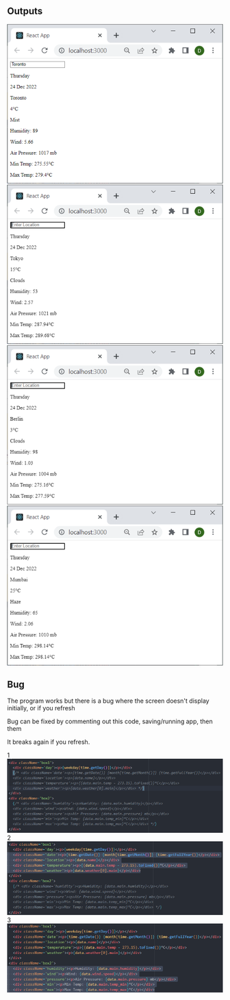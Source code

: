 
## Outputs

![image](toronto.png)
![image](tokyo.png)
![image](berlin.png)
![image](mumbai.png)

## Bug

The program works but there is a bug where the screen doesn't display initially, or if you refresh

Bug can be fixed by commenting out this code, saving/running app, then them

It breaks again if you refresh.

1
![image](bug1.png)
2
![image](bug2.png)
3
![image](bug3.png)